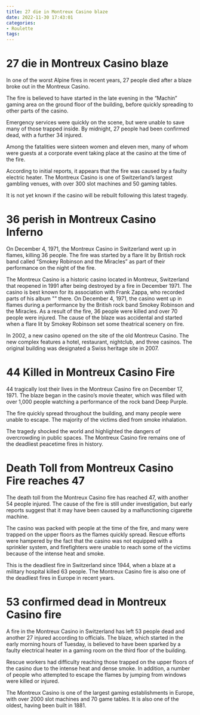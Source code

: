 ```yaml
---
title: 27 die in Montreux Casino blaze
date: 2022-11-30 17:43:01
categories:
- Roulette
tags:
---
```



#  27 die in Montreux Casino blaze

In one of the worst Alpine fires in recent years, 27 people died after a blaze broke out in the Montreux Casino.

The fire is believed to have started in the late evening in the “Machin” gaming area on the ground floor of the building, before quickly spreading to other parts of the casino.

Emergency services were quickly on the scene, but were unable to save many of those trapped inside. By midnight, 27 people had been confirmed dead, with a further 34 injured.

Among the fatalities were sixteen women and eleven men, many of whom were guests at a corporate event taking place at the casino at the time of the fire.

According to initial reports, it appears that the fire was caused by a faulty electric heater. The Montreux Casino is one of Switzerland’s largest gambling venues, with over 300 slot machines and 50 gaming tables.

It is not yet known if the casino will be rebuilt following this latest tragedy.

#  36 perish in Montreux Casino Inferno

On December 4, 1971, the Montreux Casino in Switzerland went up in flames, killing 36 people. The fire was started by a flare lit by British rock band called “Smokey Robinson and the Miracles” as part of their performance on the night of the fire.

The Montreux Casino is a historic casino located in Montreux, Switzerland that reopened in 1991 after being destroyed by a fire in December 1971. The casino is best known for its association with Frank Zappa, who recorded parts of his album "" there. On December 4, 1971, the casino went up in flames during a performance by the British rock band Smokey Robinson and the Miracles. As a result of the fire, 36 people were killed and over 70 people were injured. The cause of the blaze was accidental and started when a flare lit by Smokey Robinson set some theatrical scenery on fire.

In 2002, a new casino opened on the site of the old Montreux Casino. The new complex features a hotel, restaurant, nightclub, and three casinos. The original building was designated a Swiss heritage site in 2007.

#  44 Killed in Montreux Casino Fire

44 tragically lost their lives in the Montreux Casino fire on December 17, 1971. The blaze began in the casino’s movie theater, which was filled with over 1,000 people watching a performance of the rock band Deep Purple.

The fire quickly spread throughout the building, and many people were unable to escape. The majority of the victims died from smoke inhalation.

The tragedy shocked the world and highlighted the dangers of overcrowding in public spaces. The Montreux Casino fire remains one of the deadliest peacetime fires in history.

#  Death Toll from Montreux Casino Fire reaches 47

The death toll from the Montreux Casino fire has reached 47, with another 54 people injured. The cause of the fire is still under investigation, but early reports suggest that it may have been caused by a malfunctioning cigarette machine.

The casino was packed with people at the time of the fire, and many were trapped on the upper floors as the flames quickly spread. Rescue efforts were hampered by the fact that the casino was not equipped with a sprinkler system, and firefighters were unable to reach some of the victims because of the intense heat and smoke.

This is the deadliest fire in Switzerland since 1944, when a blaze at a military hospital killed 63 people. The Montreux Casino fire is also one of the deadliest fires in Europe in recent years.

#  53 confirmed dead in Montreux Casino fire

A fire in the Montreux Casino in Switzerland has left 53 people dead and another 27 injured according to officials. The blaze, which started in the early morning hours of Tuesday, is believed to have been sparked by a faulty electrical heater in a gaming room on the third floor of the building.

Rescue workers had difficulty reaching those trapped on the upper floors of the casino due to the intense heat and dense smoke. In addition, a number of people who attempted to escape the flames by jumping from windows were killed or injured.

The Montreux Casino is one of the largest gaming establishments in Europe, with over 2000 slot machines and 70 game tables. It is also one of the oldest, having been built in 1881.
